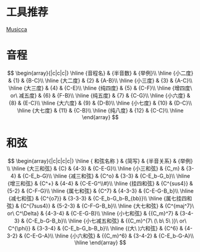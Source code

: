 # 工具推荐
[Musicca](https://musicca.com)

# 音程
$$
\begin{array}{|c|c|c|}
\hline
{音程名} & {半音数} & {举例}\\
\hline
{小二度} & {1} & {B-C}\\
\hline
{大二度} & {2} & {A-B}\\
\hline
{小三度} & {3} & {A-C}\\
\hline
{大三度} & {4} & {C-E}\\
\hline
{纯四度} & {5} & {C-F}\\
\hline
{增四度\ or\ 减五度} & {6} & {F-B}\\
\hline
{纯五度} & {7} & {C-G}\\
\hline
{小六度} & {8} & {E-C}\\
\hline
{大六度} & {9} & {D-B}\\
\hline
{小七度} & {10} & {D-C}\\
\hline
{大七度} & {11} & {C-B}\\
\hline
{纯八度} & {12} & {C-C}\\
\hline
\end{array}
$$

# 和弦
$$
\begin{array}{|c|c|c|c|}
\hline
{ 和弦名称 } & {简写} & {半音关系} & {举例} \\
\hline
{大三和弦} & {C} & {4-3} & {C-E-G}\\
\hline
{小三和弦} & {C_m} & {3-4} & {C-E_b-G}\\
\hline
{减三和弦} & {C^o} & {3-3} & {C-E_b-G_b}\\
\hline
{增三和弦} & {C^+} & {4-4} & {C-E-G^\\#}\\
\hline
{挂四和弦} & {C^{sus4}} & {5-2} & {C-F-G}\\
\hline
{属七和弦} & {C^7} & {4-3-3} & {C-E-G-B_b}\\
\hline
{减七和弦} & {C^{o7}} & {3-3-3} & {C-E_b-G_b-B_{bb}}\\
\hline
{属七挂四和弦} & {C^{7sus4}} & {5-2-3} & {C-F-G-B_b}\\
\hline
{大七和弦} & {C^{maj^7}\ or\ C^\Delta} & {4-3-4} & {C-E-G-B}\\
\hline
{小七和弦} & {{C_m}^7} & {3-4-3} & {C-E_b-G-B_b}\\
\hline
{小七减五和弦} & {{C_m}^{7\ (\ b\ 5\ )}\ or\ C^{\phi}} & {3-3-4} & {C-E_b-G_b-B_b}\\
\hline
{(大\ )六和弦} & {C^6} & {4-3-2} & {C-E-G-A}\\
\hline
{小六和弦} & {{C_m}^6} & {3-4-2} & {C-E_b-G-A}\\
\hline
\end{array}
$$
